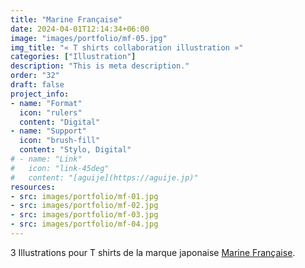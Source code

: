```yaml
---
title: "Marine Française"
date: 2024-04-01T12:14:34+06:00
image: "images/portfolio/mf-05.jpg"
img_title: "« T shirts collaboration illustration »"
categories: ["Illustration"]
description: "This is meta description."
order: "32"
draft: false
project_info:
- name: "Format"
  icon: "rulers"
  content: "Digital"
- name: "Support"
  icon: "brush-fill"
  content: "Stylo, Digital"
# - name: "Link"
#   icon: "link-45deg"
#   content: "[aguije](https://aguije.jp)"
resources:
- src: images/portfolio/mf-01.jpg
- src: images/portfolio/mf-02.jpg
- src: images/portfolio/mf-03.jpg
- src: images/portfolio/mf-04.jpg
---
```

3 Illustrations pour T shirts de la marque japonaise [Marine Française](https://lamarinefrancaise.jp/).
